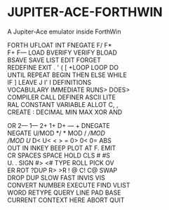 # JUPITER-ACE-FORTHWIN
A  Jupiter-Ace emulator inside ForthWin

FORTH     UFLOAT     INT     FNEGATE     F/     F*               
F+
F—     LOAD     BVERIFY     VERIFY     BLOAD           
BSAVE      SAVE      LIST      EDIT      FORGET            
REDEFINE    EXIT    .    '    (    [    +LOOP    LOOP    DO        
UNTIL      REPEAT      BEGIN      THEN      ELSE      WHILE      
   IF      ]      LEAVE      J      I'      I      DEFINITIONS             
VOCABULARY        IMMEDIATE        RUNS>        DOES>        
COMPILER       CALL       DEFINER       ASCII       LITE       
RAL      CONSTANT      VARIABLE      ALLOT      C,      ,      
   CREATE     :     DECIMAL     MIN     MAX     XOR     AND     
 
OR    2—    1—    2+    1+    D+    —    +    DNEGATE    
NEGATE     U/MOD     */     *     MOD     /     */MOD     
/MOD    U*    D<    U<    <    >    =    0>    0<    0=    ABS        
OUT     IN     INKEY     BEEP     PLOT     AT     F.     EMIT     
   CR    SPACES    SPACE    HOLD    CLS    #    #S    
   U.          .
SIGN    #>    <#    TYPE    ROLL    PICK    OV    
ER    ROT    ?DUP    R>    >R    !    @    C!    C@    SWAP    
   DROP     DUP     SLOW     FAST     INVIS     VIS         
CONVERT       NUMBER       EXECUTE       FIND       VLIST       
WORD      RETYPE      QUERY      LINE      PAD      BASE      
CURRENT     CONTEXT     HERE     ABORT     QUIT  
 
